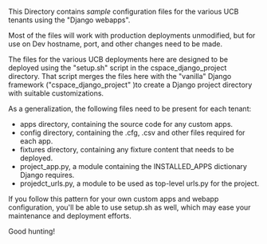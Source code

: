 This Directory contains *sample* configuration files for the various UCB tenants using the "Django webapps".

Most of the files will work with production deployments unmodified, but for use on Dev
hostname, port, and other changes need to be made.

The files for the various UCB deployments here are designed to be deployed using
the "setup.sh" script in the cspace_django_project directory.  That script
merges the files here with the "vanilla" Django framework ("cspace_django_project" )to create a
Django project directory with suitable customizations.

As a generalization, the following files need to be present for each tenant:

* apps directory, containing the source code for any custom apps.
* config directory, containing the .cfg, .csv and other files required for each app.
* fixtures directory, containing any fixture content that needs to be deployed.
* project_app.py, a module containing the INSTALLED_APPS dictionary Django requires.
* projedct_urls.py, a module to be used as top-level urls.py for the project.

If you follow this pattern for your own custom apps and webapp configuration, you'll be able to use 
setup.sh as well, which may ease your maintenance and deployment efforts.

Good hunting!

